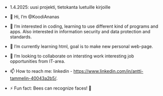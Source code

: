 - 1.4.2025: uusi projekti, tietokanta luetuille kirjoille

- 👋 Hi, I’m @KoodiAnanas
- 👀 I’m interested in coding, learning to use different kind of programs and apps. Also interested in information security and data protection and standards.
- 🌱 I’m currently learning html, goal is to make new personal web-page.
- 💞️ I’m looking to collaborate on intersting work interesting job opportunities from IT-area.
- 📫 How to reach me: linkedin - https://www.linkedin.com/in/antti-tammelin-40043a2b5/.
- ⚡ Fun fact: Bees can recognize faces! 🐝



<!---
KoodiAnanas/KoodiAnanas is a ✨ special ✨ repository because its `README.md` (this file) appears on your GitHub profile.
You can click the Preview link to take a look at your changes.
--->
